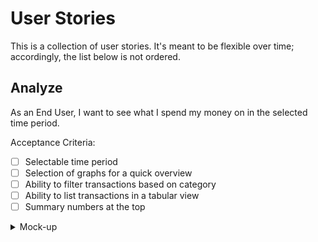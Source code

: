 # User Stories

This is a collection of user stories. It's meant to be flexible over time; accordingly, the list below is not ordered.

## Analyze

As an End User, I want to see what I spend my money on in the selected time period.

Acceptance Criteria:

- [ ] Selectable time period
- [ ] Selection of graphs for a quick overview
- [ ] Ability to filter transactions based on category
- [ ] Ability to list transactions in a tabular view
- [ ] Summary numbers at the top

<details>
  <summary>Mock-up</summary>
  <img src="analysis.drawio.svg" alt="Mockup of the Analyze Story">
</details>
